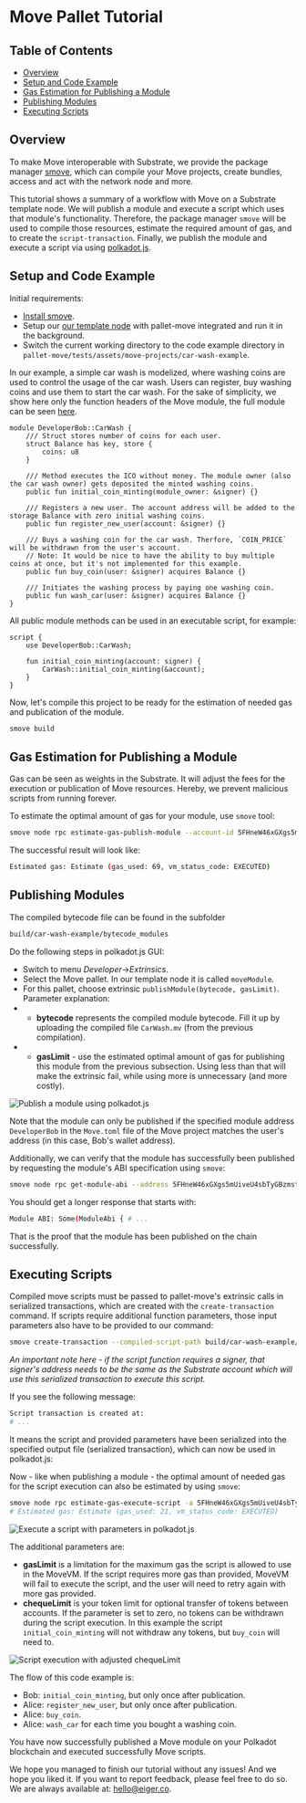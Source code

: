 # Move Pallet Tutorial

## Table of Contents

- [Overview](#overview)
- [Setup and Code Example](#setup-and-code-example)
- [Gas Estimation for Publishing a Module](#gas-estimation-for-publishing-a-module)
- [Publishing Modules](#publishing-modules)
- [Executing Scripts](#executing-scripts)


## Overview

To make Move interoperable with Substrate, we provide the package manager [smove](https://github.com/eigerco/smove), which can compile your Move projects, create bundles, access and act with the network node and more.

This tutorial shows a summary of a workflow with Move on a Substrate template node. We will publish a module and execute a script which uses that module's functionality. Therefore, the package manager `smove` will be used to compile those resources, estimate the required amount of gas, and to create the `script-transaction`. Finally, we publish the module and execute a script via using [polkadot.js](https://polkadot.js.org/apps/).


## Setup and Code Example 

Initial requirements:
- [Install smove](https://github.com/eigerco/smove).
- Setup our [our template node](https://github.com/eigerco/substrate-node-template-move-vm-test) with pallet-move integrated and run it in the background.
- Switch the current working directory to the code example directory in `pallet-move/tests/assets/move-projects/car-wash-example`.

In our example, a simple car wash is modelized, where washing coins are used to control the usage of the car wash. Users can register, buy washing coins and use them to start the car wash. For the sake of simplicity, we show here only the function headers of the Move module, the full module can be seen [here](https://github.com/eigerco/pallet-move/blob/main/tests/assets/move-projects/car-wash-example/sources/CarWash.move).

```move
module DeveloperBob::CarWash {
    /// Struct stores number of coins for each user.
    struct Balance has key, store {
        coins: u8
    }

    /// Method executes the ICO without money. The module owner (also the car wash owner) gets deposited the minted washing coins.
    public fun initial_coin_minting(module_owner: &signer) {}

    /// Registers a new user. The account address will be added to the storage Balance with zero initial washing coins.
    public fun register_new_user(account: &signer) {}

    /// Buys a washing coin for the car wash. Therfore, `COIN_PRICE` will be withdrawn from the user's account.
    // Note: It would be nice to have the ability to buy multiple coins at once, but it's not implemented for this example.
    public fun buy_coin(user: &signer) acquires Balance {}

    /// Initiates the washing process by paying one washing coin.
    public fun wash_car(user: &signer) acquires Balance {}
}
```

All public module methods can be used in an executable script, for example:
```move
script {
    use DeveloperBob::CarWash;
    
    fun initial_coin_minting(account: signer) {
        CarWash::initial_coin_minting(&account);
    }
}
```

Now, let's compile this project to be ready for the estimation of needed gas and publication of the module.
```sh
smove build
```

## Gas Estimation for Publishing a Module

Gas can be seen as weights in the Substrate. It will adjust the fees for the execution or publication of Move resources. Hereby, we prevent malicious scripts from running forever.

To estimate the optimal amount of gas for your module, use `smove` tool:
```sh
smove node rpc estimate-gas-publish-module --account-id 5FHneW46xGXgs5mUiveU4sbTyGBzmstUspZC92UhjJM694ty --module-path build/car-wash-example/bytecode_modules/CarWash.mv
```

The successful result will look like:
```sh
Estimated gas: Estimate (gas_used: 69, vm_status_code: EXECUTED)
```

## Publishing Modules

The compiled bytecode file can be found in the subfolder
```sh
build/car-wash-example/bytecode_modules
```

Do the following steps in polkadot.js GUI:
* Switch to menu _Developer_->_Extrinsics_.
* Select the Move pallet. In our template node it is called `moveModule`.
* For this pallet, choose extrinsic `publishModule(bytecode, gasLimit)`. Parameter explanation:
* - __bytecode__ represents the compiled module bytecode. Fill it up by uploading the compiled file `CarWash.mv` (from the previous compilation).
* - __gasLimit__ - use the estimated optimal amount of gas for publishing this module from the previous subsection. Using less than that will make the extrinsic fail, while using more is unnecessary (and more costly).

![Publish a module using polkadot.js](assets/polkadot.js_publish_module.png)

Note that the module can only be published if the specified module address `DeveloperBob` in the `Move.toml` file of the Move project matches the user's address (in this case, Bob's wallet address).

Additionally, we can verify that the module has successfully been published by requesting the module's ABI specification using `smove`:
```sh
smove node rpc get-module-abi --address 5FHneW46xGXgs5mUiveU4sbTyGBzmstUspZC92UhjJM694ty --name CarWash
```
You should get a longer response that starts with:
```sh
Module ABI: Some(ModuleAbi { # ...
```
That is the proof that the module has been published on the chain successfully.


## Executing Scripts

Compiled move scripts must be passed to pallet-move's extrinsic calls in serialized transactions, which are created with the `create-transaction` command. If scripts require additional function parameters, those input parameters also have to be provided to our command:
```sh
smove create-transaction --compiled-script-path build/car-wash-example/bytecode_scripts/initial_coin_minting.mv --args signer:5FHneW46xGXgs5mUiveU4sbTyGBzmstUspZC92UhjJM694ty
```
_An important note here - if the script function requires a signer, that signer's address needs to be the same as the Substrate account which will use this serialized transaction to execute this script._

If you see the following message: 
```sh
Script transaction is created at:
# ... 
```
It means the script and provided parameters have been serialized into the specified output file (serialized transaction), which can now be used in polkadot.js:

Now - like when publishing a module - the optimal amount of needed gas for the script execution can also be estimated by using `smove`:
```sh
smove node rpc estimate-gas-execute-script -a 5FHneW46xGXgs5mUiveU4sbTyGBzmstUspZC92UhjJM694ty -s build/car-wash-example/script_transactions/initial_coin_minting.mvt --cheque-limit 0
# Estimated gas: Estimate (gas_used: 21, vm_status_code: EXECUTED)
```

![Execute a script with parameters in polkadot.js](assets/polkadot.js_execute_script_init.png)

The additional parameters are:
* __gasLimit__ is a limitation for the maximum gas the script is allowed to use in the MoveVM. If the script requires more gas than provided, MoveVM will fail to execute the script, and the user will need to retry again with more gas provided.
* __chequeLimit__ is your token limit for optional transfer of tokens between accounts. If the parameter is set to zero, no tokens can be withdrawn during the script execution. In this example the script `initial_coin_minting` will not withdraw any tokens, but `buy_coin` will need to.

![Script execution with adjusted __chequeLimit__](assets/polkadot.js_execute_script_buy.png)

The flow of this code example is:
* Bob: `initial_coin_minting`, but only once after publication.
* Alice: `register_new_user`, but only once after publication.
* Alice: `buy_coin`.
* Alice: `wash_car` for each time you bought a washing coin.

You have now successfully published a Move module on your Polkadot blockchain and executed successfully Move scripts.

We hope you managed to finish our tutorial without any issues! And we hope you liked it. If you want to report feedback, please feel free to do so.
We are always available at: [hello@eiger.co](mailto:hello@eiger.co).
